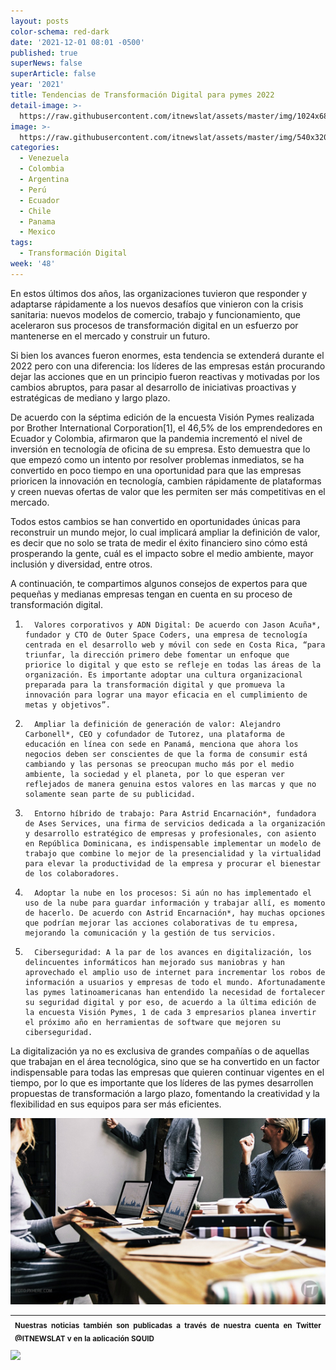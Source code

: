 ```yaml
---
layout: posts
color-schema: red-dark
date: '2021-12-01 08:01 -0500'
published: true
superNews: false
superArticle: false
year: '2021'
title: Tendencias de Transformación Digital para pymes 2022
detail-image: >-
  https://raw.githubusercontent.com/itnewslat/assets/master/img/1024x680/Proyeccion-Tendencia-g.jpg
image: >-
  https://raw.githubusercontent.com/itnewslat/assets/master/img/540x320/Proyeccion-Tendencia-p.jpg
categories:
  - Venezuela
  - Colombia
  - Argentina
  - Perú
  - Ecuador
  - Chile
  - Panama
  - Mexico
tags:
  - Transformación Digital
week: '48'
---
```

En estos últimos dos años, las organizaciones tuvieron que responder y adaptarse rápidamente a los nuevos desafíos que vinieron con la crisis sanitaria: nuevos modelos de comercio, trabajo y funcionamiento, que aceleraron sus procesos de transformación digital en un esfuerzo por mantenerse en el mercado y construir un futuro.

Si bien los avances fueron enormes, esta tendencia se extenderá durante el 2022 pero con una diferencia: los líderes de las empresas están procurando dejar las acciones que en un principio fueron reactivas y motivadas por los cambios abruptos, para pasar al desarrollo de iniciativas proactivas y estratégicas de mediano y largo plazo.

De acuerdo con la séptima edición de la encuesta Visión Pymes realizada por Brother International Corporation[1], el 46,5% de los emprendedores en Ecuador y Colombia, afirmaron que la pandemia incrementó el nivel de inversión en tecnología de oficina de su empresa. Esto demuestra que lo que empezó como un intento por resolver problemas inmediatos, se ha convertido en poco tiempo en una oportunidad para que las empresas prioricen la innovación en tecnología, cambien rápidamente de plataformas y creen nuevas ofertas de valor que les permiten ser más competitivas en el mercado.

Todos estos cambios se han convertido en oportunidades únicas para reconstruir un mundo mejor, lo cual implicará ampliar la definición de valor, es decir que no solo se trata de medir el éxito financiero sino cómo está prosperando la gente, cuál es el impacto sobre el medio ambiente, mayor inclusión y diversidad, entre otros.

A continuación, te compartimos algunos consejos de expertos para que pequeñas y medianas empresas tengan en cuenta en su proceso de transformación digital.

1.       Valores corporativos y ADN Digital: De acuerdo con Jason Acuña*, fundador y CTO de Outer Space Coders, una empresa de tecnología centrada en el desarrollo web y móvil con sede en Costa Rica, “para triunfar, la dirección primero debe fomentar un enfoque que priorice lo digital y que esto se refleje en todas las áreas de la organización. Es importante adoptar una cultura organizacional preparada para la transformación digital y que promueva la innovación para lograr una mayor eficacia en el cumplimiento de metas y objetivos”.
 
2.       Ampliar la definición de generación de valor: Alejandro Carbonell*, CEO y cofundador de Tutorez, una plataforma de educación en línea con sede en Panamá, menciona que ahora los negocios deben ser conscientes de que la forma de consumir está cambiando y las personas se preocupan mucho más por el medio ambiente, la sociedad y el planeta, por lo que esperan ver reflejados de manera genuina estos valores en las marcas y que no solamente sean parte de su publicidad.

3.       Entorno híbrido de trabajo: Para Astrid Encarnación*, fundadora de Ases Services, una firma de servicios dedicada a la organización y desarrollo estratégico de empresas y profesionales, con asiento en República Dominicana, es indispensable implementar un modelo de trabajo que combine lo mejor de la presencialidad y la virtualidad para elevar la productividad de la empresa y procurar el bienestar de los colaboradores.
 
4.       Adoptar la nube en los procesos: Si aún no has implementado el uso de la nube para guardar información y trabajar allí, es momento de hacerlo. De acuerdo con Astrid Encarnación*, hay muchas opciones que podrían mejorar las acciones colaborativas de tu empresa, mejorando la comunicación y la gestión de tus servicios.
 
5.       Ciberseguridad: A la par de los avances en digitalización, los delincuentes informáticos han mejorado sus maniobras y han aprovechado el amplio uso de internet para incrementar los robos de información a usuarios y empresas de todo el mundo. Afortunadamente las pymes latinoamericanas han entendido la necesidad de fortalecer su seguridad digital y por eso, de acuerdo a la última edición de la encuesta Visión Pymes, 1 de cada 3 empresarios planea invertir el próximo año en herramientas de software que mejoren su ciberseguridad.

La digitalización ya no es exclusiva de grandes compañías o de aquellas que trabajan en el área tecnológica, sino que se ha convertido en un factor indispensable para todas las empresas que quieren continuar vigentes en el tiempo, por lo que es importante que los líderes de las pymes desarrollen propuestas de transformación a largo plazo, fomentando la creatividad y la flexibilidad en sus equipos para ser más eficientes.

![](https://raw.githubusercontent.com/itnewslat/assets/master/img/540x320/Proyeccion-Tendencia-p.jpg)

<table style="height: 42px;" width="569">
<tbody>
<tr>
<td style="text-align: justify;"><sub><strong>Nuestras noticias también son publicadas a través de nuestra cuenta en Twitter <a href="https://twitter.com/itnewslat?lang=es">@ITNEWSLAT</a> y en la aplicación <a href="https://squidapp.co/en/">SQUID</a></strong></sub></td>
</tr>
</tbody>
</table>

<img src="https://tracker.metricool.com/c3po.jpg?hash=56f88a41e39ab42c063cc51676587a04"/>